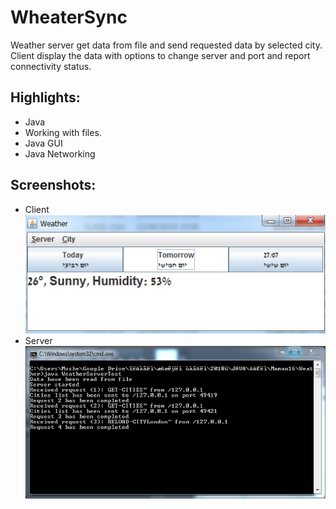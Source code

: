 # WheaterSync


Weather server get data from file and send requested data by selected city.
Client display the data with options to change server and port and report connectivity status.

## Highlights:
* Java
* Working with files.
* Java GUI
* Java Networking

## Screenshots:  
* Client  
	![](./pictures/Weather-Client.png "Client")  
* Server  
	![](./pictures/Weather-Server.png "Server")  